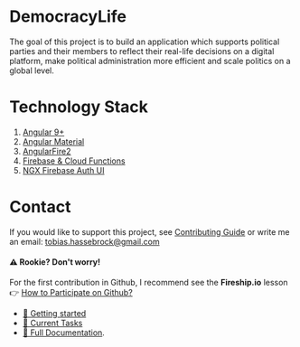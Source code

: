 # DemocracyLife
The goal of this project is to build an application which supports political parties and their members to reflect their real-life decisions on a digital platform, make political administration more efficient and scale politics on a global level.

# Technology Stack
1. [Angular 9+](https://angular.io)
2. [Angular Material](https://material.angular.io)
3. [AngularFire2](https://github.com/angular/angularfire2)
4. [Firebase & Cloud Functions](https://firebase.google.com/)
5. [NGX Firebase Auth UI](https://ngx-auth-firebaseui.firebaseapp.com)

# Contact
If you would like to support this project, see [Contributing Guide](docs/tutorials/contributing.md) or write me an email: <a href="mailto:tobias.hassebrock@gmail.com">tobias.hassebrock@gmail.com</a>

#### ⚠ Rookie? Don't worry!
For the first contribution in Github, I recommend see the **Fireship.io** lesson 👉 [How to Participate on Github?](https://fireship.io/snippets/git-how-to-participate-on-github/)

* [🚀 Getting started](docs/tutorials/set-up.md)
* [📃 Current Tasks](docs/tutorials/tasks.md)
* [📖 Full Documentation](docs).
